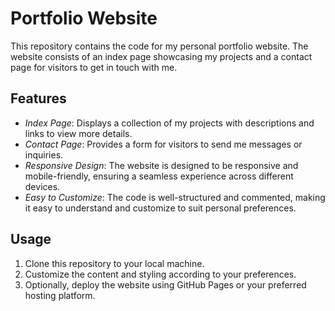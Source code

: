 # Portfolio Website

This repository contains the code for my personal portfolio website. The website consists of an index page showcasing my projects and a contact page for visitors to get in touch with me.

## Features

- *Index Page*: Displays a collection of my projects with descriptions and links to view more details.
- *Contact Page*: Provides a form for visitors to send me messages or inquiries.
- *Responsive Design*: The website is designed to be responsive and mobile-friendly, ensuring a seamless experience across different devices.
- *Easy to Customize*: The code is well-structured and commented, making it easy to understand and customize to suit personal preferences.
  
## Usage

1. Clone this repository to your local machine.
2. Customize the content and styling according to your preferences.
3. Optionally, deploy the website using GitHub Pages or your preferred hosting platform.
